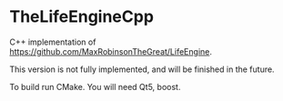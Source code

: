 # TheLifeEngineCpp
C++ implementation of https://github.com/MaxRobinsonTheGreat/LifeEngine.

This version is not fully implemented, and will be finished in the future.

To build run CMake. You will need Qt5, boost.
